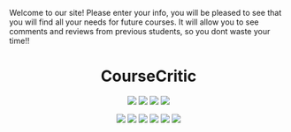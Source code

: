 Welcome to our site!
Please enter your info, you will be pleased to see that you will find all your needs for future courses.
It will allow you to see comments and reviews from previous students, so you dont waste your time!!




<h1 align="center">CourseCritic</h1>

<p align="center">
    <img src="https://img.shields.io/github/repo-size/doctordutch/Project_2" />
    <img src="https://img.shields.io/github/languages/top/doctordutch/Project_2"  />
    <img src="https://img.shields.io/github/issues/doctordutch/Project_2" />
    <img src="https://img.shields.io/github/last-commit/doctordutch/Project_2" >
</p>


<p align="center">
    <img src="https://img.shields.io/badge/javascript-yellow" />
    <img src="https://img.shields.io/badge/express-orange" />
    <img src="https://img.shields.io/badge/sequelize-blue"  />
    <img src="https://img.shields.io/badge/handlebars-red"  />
    <img src="https://img.shields.io/badge/mySQL-blue"  />
    <img src="https://img.shields.io/badge/dotenv-green" />
</p>